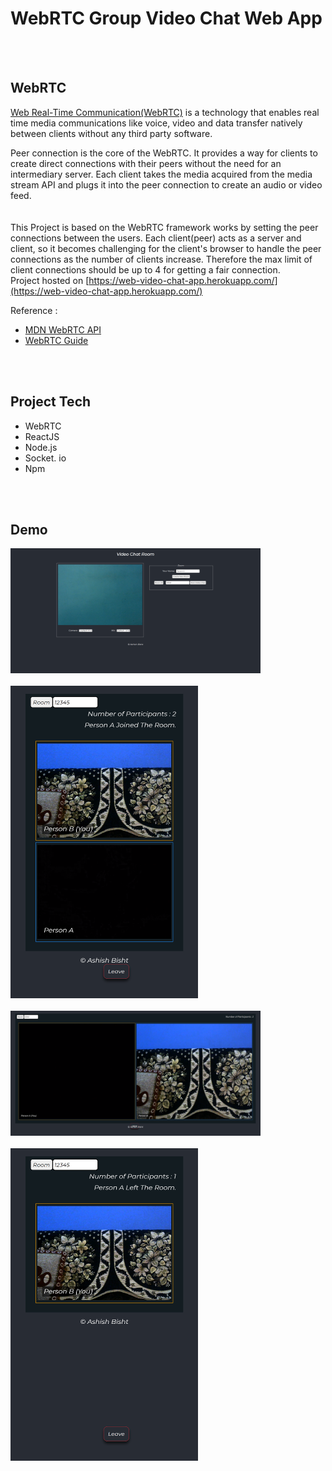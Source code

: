 # WebRTC Group Video Chat Web App
<br/>
<br/>

## WebRTC
[Web Real-Time Communication(WebRTC)](https://developer.mozilla.org/en-US/docs/Web/API/WebRTC_API) is a technology that enables real time media communications like voice, video and data transfer natively between clients without any third party software.


Peer connection is the core of the WebRTC. It provides a way for clients to create direct connections with their peers without the need for an intermediary server.
Each client takes the media acquired from the media stream API and plugs it into the peer connection to create an audio or video feed.  
<br/>
<br/>
This Project is based on the WebRTC framework works by setting the peer connections between the users.
Each client(peer) acts as a server and client, so it becomes challenging for the client's browser to handle the peer connections as the number of clients increase.
Therefore the max limit of client connections should be up to 4 for getting a fair connection.
<br/>
Project hosted on [https://web-video-chat-app.herokuapp.com/](https://web-video-chat-app.herokuapp.com/)

  Reference :
* [MDN WebRTC API](https://developer.mozilla.org/en-US/docs/Web/API/WebRTC_API)
* [WebRTC Guide](https://www.frozenmountain.com/ultimate-guide-to-webrtc)

  


<br/>
<br/>

## Project Tech
* WebRTC
* ReactJS
* Node.js
* Socket. io
* Npm
 <br/>
 <br/>

 ## Demo 
<img src="./demo/demo1.png" width="400" height="200" alt="webRTC Group Video Chat Demo 1">

<br/>
<br/>
<img src="./demo/demo2.png" width="300" height="500" alt="webRTC Group Video Chat Demo2">

<br/>
<br/>

<img src="./demo/demo3.png" width="400" height="200" alt="webRTC Group Video Chat Demo3">
<br/>
<br/>

<img src="./demo/demo4.png" width="300" height="500" alt="webRTC Group Video Chat Demo4">


